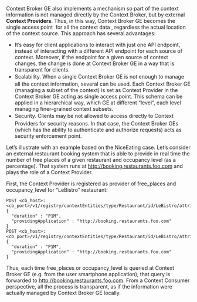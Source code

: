 Context Broker GE also implements a mechanism so part of the context
information is not managed directly by the Context Broker, but by
external **Context Providers**. Thus, in this way, Context Broker GE
becomes the single access point  for all the context data , regardless
the actual location of the context source. This approach has several
advantages:

-   It’s easy for client applications to interact with just one API
    endpoint, instead of interacting with a different API endpoint for
    each source of context. Moreover, if the endpoint for a given source
    of context changes, the change is done at Context Broker GE in a way
    that is transparent for clients.
-   <span style="line-height: 1.6em;">Scalability. When a single Context
    Broker GE is not enough to manage all the context information,
    several can be used. Each Context Broker GE (managing a subset of
    the context) is set as Context Provider in the Context Broker GE
    acting as single access point. This schema can be applied in a
    hierarchical way, which GE at different “level”, each level managing
    finer-grained context subsets.</span>
-   <span style="line-height: 1.6em;">Security. Clients may be not
    allowed to access directly to Context Providers for
    security reasons. In that case, the Context Broker GEs (which has
    the ability to authenticate and authorize requests) acts as security
    enforcement point.</span>

Let’s illustrate with an example based on the NiceEating case. Let’s
consider an external restaurant booking system that is able to provide
in real time the number of free places of a given restaurant and
occupancy level (as a percentage). That system runs at
http://booking.restaurants.foo.com and plays the role of a Context
Provider.

First, the Context Provider is registered as provider of free\_places
and occupancy\_level for “LeBistro” restaurant:

    POST <cb_host>:<cb_port>/v1/registry/contextEntities/type/Restaurant/id/LeBistro/attributes/free_places
    {
      "duration" : "P1M",
      "providingApplication" : "http://booking.restaurants.foo.com"
    }
    POST <cb_host>:<cb_port>/v1/registry/contextEntities/type/Restaurant/id/LeBistro/attributes/occupancy_level
    {
      "duration" : "P1M",
      "providingApplication" : "http://booking.restaurants.foo.com"
    }

Thus, each time free\_places or occupancy\_level is queried at Context
Broker GE (e.g. from the user smartphone application), that query is
forwarded to http://booking.restaurants.foo.com. From a Context Consumer
perspective, all the process is transparent, as if the information were
actually managed by Context Broker GE locally.

 

